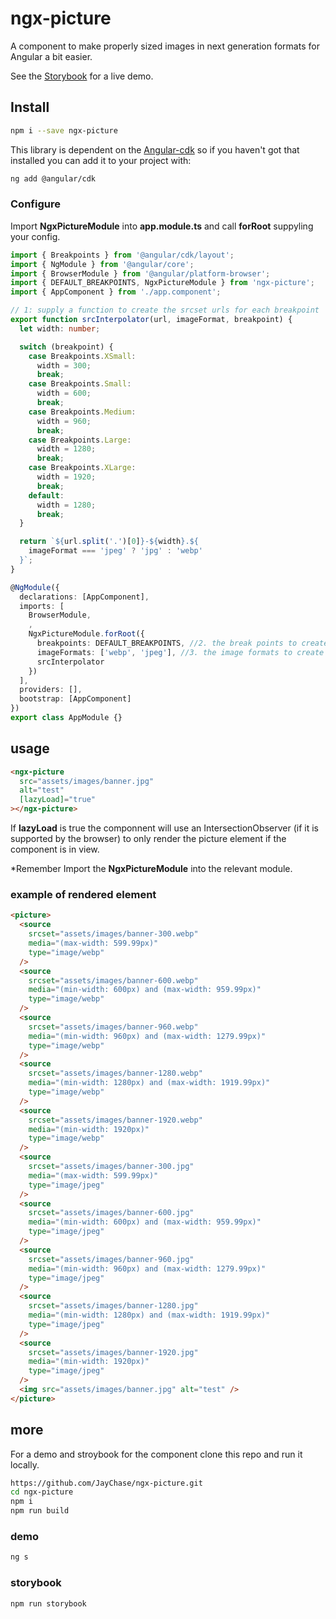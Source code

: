 # ngx-picture

A component to make properly sized images in next generation formats for Angular a bit easier.

See the [Storybook]('https://jaychase.github.io/ngx-picture/?path=/story/ngx-picture--eager-load') for a live demo.

## Install

```bash
npm i --save ngx-picture
```

This library is dependent on the [Angular-cdk]('https://material.angular.io/cdk') so if you haven't got that installed you can add it to your project with:

```bash
ng add @angular/cdk
```

### Configure

Import **NgxPictureModule** into **app.module.ts** and call **forRoot** suppyling your config.

```typescript
import { Breakpoints } from '@angular/cdk/layout';
import { NgModule } from '@angular/core';
import { BrowserModule } from '@angular/platform-browser';
import { DEFAULT_BREAKPOINTS, NgxPictureModule } from 'ngx-picture';
import { AppComponent } from './app.component';

// 1: supply a function to create the srcset urls for each breakpoint
export function srcInterpolator(url, imageFormat, breakpoint) {
  let width: number;

  switch (breakpoint) {
    case Breakpoints.XSmall:
      width = 300;
      break;
    case Breakpoints.Small:
      width = 600;
      break;
    case Breakpoints.Medium:
      width = 960;
      break;
    case Breakpoints.Large:
      width = 1280;
      break;
    case Breakpoints.XLarge:
      width = 1920;
      break;
    default:
      width = 1280;
      break;
  }

  return `${url.split('.')[0]}-${width}.${
    imageFormat === 'jpeg' ? 'jpg' : 'webp'
  }`;
}

@NgModule({
  declarations: [AppComponent],
  imports: [
    BrowserModule,
    ,
    NgxPictureModule.forRoot({
      breakpoints: DEFAULT_BREAKPOINTS, //2. the break points to create sources for
      imageFormats: ['webp', 'jpeg'], //3. the image formats to create sources for
      srcInterpolator
    })
  ],
  providers: [],
  bootstrap: [AppComponent]
})
export class AppModule {}
```

## usage

```html
<ngx-picture
  src="assets/images/banner.jpg"
  alt="test"
  [lazyLoad]="true"
></ngx-picture>
```

If **lazyLoad** is true the componnent will use an IntersectionObserver (if it is supported by the browser) to only render the picture element if the component is in view.

\*Remember Import the **NgxPictureModule** into the relevant module.

### example of rendered element

```html
<picture>
  <source
    srcset="assets/images/banner-300.webp"
    media="(max-width: 599.99px)"
    type="image/webp"
  />
  <source
    srcset="assets/images/banner-600.webp"
    media="(min-width: 600px) and (max-width: 959.99px)"
    type="image/webp"
  />
  <source
    srcset="assets/images/banner-960.webp"
    media="(min-width: 960px) and (max-width: 1279.99px)"
    type="image/webp"
  />
  <source
    srcset="assets/images/banner-1280.webp"
    media="(min-width: 1280px) and (max-width: 1919.99px)"
    type="image/webp"
  />
  <source
    srcset="assets/images/banner-1920.webp"
    media="(min-width: 1920px)"
    type="image/webp"
  />
  <source
    srcset="assets/images/banner-300.jpg"
    media="(max-width: 599.99px)"
    type="image/jpeg"
  />
  <source
    srcset="assets/images/banner-600.jpg"
    media="(min-width: 600px) and (max-width: 959.99px)"
    type="image/jpeg"
  />
  <source
    srcset="assets/images/banner-960.jpg"
    media="(min-width: 960px) and (max-width: 1279.99px)"
    type="image/jpeg"
  />
  <source
    srcset="assets/images/banner-1280.jpg"
    media="(min-width: 1280px) and (max-width: 1919.99px)"
    type="image/jpeg"
  />
  <source
    srcset="assets/images/banner-1920.jpg"
    media="(min-width: 1920px)"
    type="image/jpeg"
  />
  <img src="assets/images/banner.jpg" alt="test" />
</picture>
```

## more

For a demo and stroybook for the component clone this repo and run it locally.

```bash
https://github.com/JayChase/ngx-picture.git
cd ngx-picture
npm i
npm run build
```

### demo

```bash
ng s
```

### storybook

```bash
npm run storybook
```
